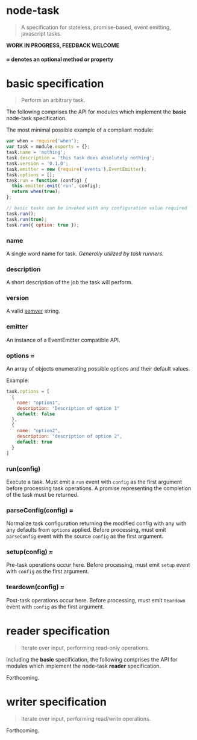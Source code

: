 # node-task
> A specification for stateless, promise-based, event emitting, javascript tasks.

**WORK IN PROGRESS, FEEDBACK WELCOME**

#### __≈__ denotes an __optional__ method or property

# basic specification
> Perform an arbitrary task.

The following comprises the API for modules which implement the **basic** node-task specification.

The most minimal possible example of a compliant module:
```js
var when = require('when');
var task = module.exports = {};
task.name = 'nothing';
task.description = 'this task does absolutely nothing';
task.version = '0.1.0';
task.emitter = new (require('events').EventEmitter);
task.options = [];
task.run = function (config) {
  this.emitter.emit('run', config);
  return when(true);
};

// basic tasks can be invoked with any configuration value required
task.run();
task.run(true);
task.run({ option: true });
```

### name
A single word name for task.  *Generally utilized by task runners.*

### description
A short description of the job the task will perform.

### version
A valid [semver](http://semver.org/) string.

### emitter
An instance of a EventEmitter compatible API.

### options ≈
An array of objects enumerating possible options and their default values.

Example:
```js
task.options = [
  {
    name: "option1",
    description: "Description of option 1"
    default: false
  },
  {
    name: "option2",
    description: "description of option 2",
    default: true
  }
]
```

### run(config)
Execute a task. Must emit a `run` event with `config` as the first argument before processing task operations. A promise representing the completion of the task must be returned.

### parseConfig(config) ≈
Normalize task configuration returning the modified config with any with any defaults from `options` applied. Before processing, must emit `parseConfig` event with the source `config` as the first argument.

### setup(config) ≈
Pre-task operations occur here. Before processing, must emit `setup` event with `config` as the first argument.

### teardown(config) ≈
Post-task operations occur here. Before processing, must emit `teardown` event with `config` as the first argument.

# reader specification
> Iterate over input, performing read-only operations.

Including the **basic** specification, the following comprises the API for modules which implement the node-task **reader** specification.

Forthcoming.

# writer specification
> Iterate over input, performing read/write operations.

Forthcoming.
